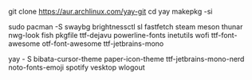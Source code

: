 git clone https://aur.archlinux.com/yay-git
cd yay
makepkg -si


sudo pacman -S swaybg brightnessctl sl fastfetch steam meson thunar nwg-look fish pkgfile ttf-dejavu powerline-fonts inetutils wofi ttf-font-awesome otf-font-awesome ttf-jetbrains-mono


yay - S bibata-cursor-theme paper-icon-theme ttf-jetbrains-mono-nerd noto-fonts-emoji spotify vesktop wlogout
